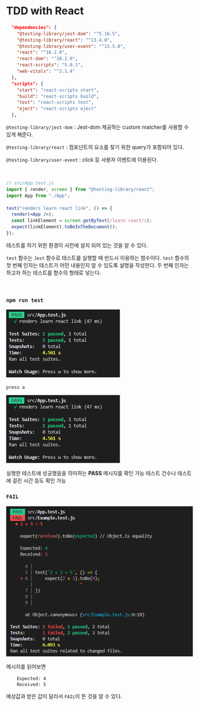 # TDD with React

```json
  "dependencies": {
    "@testing-library/jest-dom": "^5.16.5",
    "@testing-library/react": "^13.4.0",
    "@testing-library/user-event": "^13.5.0",
    "react": "^18.2.0",
    "react-dom": "^18.2.0",
    "react-scripts": "5.0.1",
    "web-vitals": "^2.1.4"
  },
  "scripts": {
    "start": "react-scripts start",
    "build": "react-scripts build",
    "test": "react-scripts test",
    "eject": "react-scripts eject"
  },
```

`@testing-library/jest-dom` : Jest-dom 제공하는 custom matcher를 사용할 수 있게 해준다.

`@testing-library/react` : 컴포넌트의 요소를 찾기 위한 query가 포함되어 있다.

`@testing-library/user-event` : click 등 사용자 이벤트에 이용된다.

<br>

```jsx
// src/App.test.js
import { render, screen } from "@testing-library/react";
import App from "./App";

test("renders learn react link", () => {
  render(<App />);
  const linkElement = screen.getByText(/learn react/i);
  expect(linkElement).toBeInTheDocument();
});
```

테스트를 하기 위한 환경이 사전에 설치 되어 있는 것을 알 수 있다.

`test` 함수는 `Jest` 함수로 테스트를 실행할 때 반드시 이용하는 함수이다. `test` 함수의 첫 번째 인자는 테스트가 어떤 내용인지 알 수 있도록 설명을 작성한다. 두 번째 인자는 하고자 하는 테스트를 함수의 형태로 넣는다.

<br>

### `npm run test`

![test](./img/test%20a.PNG)

`press a`

![a](./img/test%20a.PNG)

실행한 테스트에 성공했음을 의미하는 **PASS** 메시지를 확인 가능
테스트 건수나 테스트에 걸린 시간 등도 확인 가능

### `FAIL`

![fail](./img/fail.PNG)

메시지를 읽어보면

````
    Expected: 4
    Received: 5
````
예상값과 받은 값이 달라서 `FAIL`이 뜬 것을 알 수 있다.